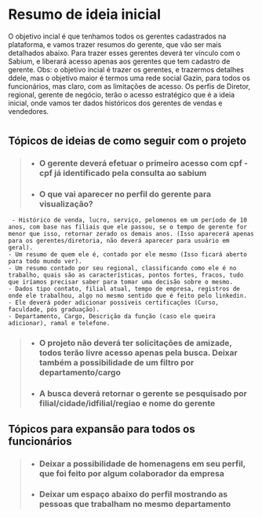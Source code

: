 
# Resumo de ideia inicial

O objetivo incial é que tenhamos todos os gerentes cadastrados na plataforma, e vamos trazer resumos do gerente, que vão ser mais detalhados abaixo. Para trazer esses gerentes deverá ter vínculo com o Sabium, e liberará acesso apenas aos gerentes que tem cadastro de gerente. Obs: o objetivo incial é trazer os gerentes, e trazermos detalhes ddele, mas o objetivo maior é termos uma rede social Gazin, para todos os funcionários, mas claro, com as limitações de acesso. Os perfis de Diretor, regional, gerente de negócio, terão o acesso estratégico que é a ideia inicial, onde vamos ter dados históricos dos gerentes de vendas e vendedores.

#

## Tópicos de ideias de como seguir com o projeto

> - ### O gerente deverá efetuar o primeiro acesso com cpf - cpf já identificado pela consulta ao sabium
>
> - ### O que vai aparecer no perfil do gerente para visualização?

     - Histórico de venda, lucro, serviço, pelomenos em um período de 10 anos, com base nas filiais que ele passou, se o tempo de gerente for menor que isso, retornar zerado os demais anos. (Isso aparecerá apenas para os gerentes/diretoria, não deverá aparecer para usuário em geral).
    - Um resumo de quem ele é, contado por ele mesmo (Isso ficará aberto para todo mundo ver).
    - Um resumo contado por seu regional, classificando como ele é no trabalho, quais são as características, pontos fortes, fracos, tudo que iríamos precisar saber para tomar uma decisão sobre o mesmo.
    - Dados tipo contato, filial atual, tempo de empresa, registros de onde ele trabalhou, algo no mesmo sentido que é feito pelo linkedin.
    - Ele deverá poder adicionar possíveis certificações (Curso, faculdade, pós graduação).
    - Departamento, Cargo, Descrição da função (caso ele queira adicionar), ramal e telefone.

> - ### O projeto não deverá ter solicitações de amizade, todos terão livre acesso apenas pela busca. Deixar também a possibilidade de um filtro por departamento/cargo
>
> - ### A busca deverá retornar o gerente se pesquisado por filial/cidade/idfilial/regiao e nome do gerente

## Tópicos para expansão para todos os funcionários
>
> - ### Deixar a possibilidade de homenagens em seu perfil, que foi feito por algum colaborador da empresa
>
> - ### Deixar um espaço abaixo do perfil mostrando as pessoas que trabalham no mesmo departamento
